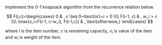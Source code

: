 
Implement the 0-1 knapsack algorithm from the recurrence relation below.

$$
F(i,c)=\begin{cases}
0 & , c \leq 0~\text{or}~i < 0 \\\\
F(i-1, c) & , w_i > c \\\\
\max(v_i+F(i-1, c-w_i), F(i-1,c)) & , \text{otherwise,}
\end{cases}
$$

where $i$ is the item number, $c$ is remaining capacity, $v_i$ is value of the item and $w_i$ is weight of the item.